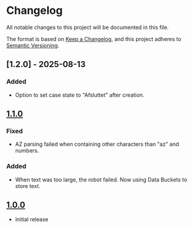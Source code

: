 # Changelog

All notable changes to this project will be documented in this file.

The format is based on [Keep a Changelog](https://keepachangelog.com/en/1.0.0/),
and this project adheres to [Semantic Versioning](https://semver.org/spec/v2.0.0.html).

## [1.2.0] - 2025-08-13

### Added

- Option to set case state to "Afsluttet" after creation.

## [1.1.0]

### Fixed

- AZ parsing failed when containing other characters than "az" and numbers.

### Added

- When text was too large, the robot failed. Now using Data Buckets to store text.

## [1.0.0]

- Initial release

[1.1.0]: https://github.com/itk-dev-rpa/masseoprettelse-kmd-nova/releases/tag/1.1.0
[1.0.0]: https://github.com/itk-dev-rpa/masseoprettelse-kmd-nova/releases/tag/1.0.0
